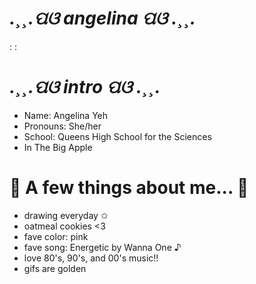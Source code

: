 #  *.¸¸.ପଓ  angelina  ପଓ .¸¸.*
:
:


#  *.¸¸.ପଓ  intro  ପଓ .¸¸.*

   - Name: Angelina Yeh 
   - Pronouns: She/her 
   - School: Queens High School for the Sciences 
   - In The Big Apple 

 
#  🤍 A few things about me... 🤍

  - drawing everyday ✩
  - oatmeal cookies <3 
  - fave color: pink
  - fave song: Energetic by Wanna One ♪
  - love 80's, 90's, and 00's music!!  
  - gifs are golden 
 
